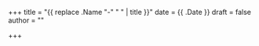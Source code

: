 +++
title = "{{ replace .Name "-" " " | title }}"
date = {{ .Date }}
draft = false
author = ""

+++
